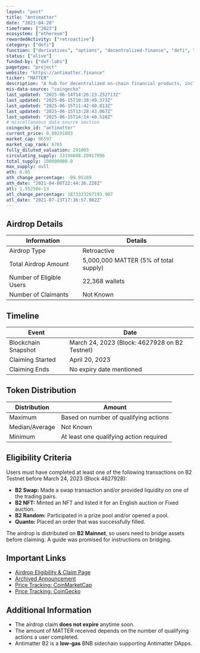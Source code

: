 ```yaml
---
layout: "post"
title: "Antimatter"
date: "2023-04-20"
timeframe: ["2023"]
ecosystem: ["ethereum"]
rewardedActivity: ["retroactive"]
category: ["defi"]
function: ["derivatives", "options", "decentralized-finance", "defi", "nft"]
status: ["alive"]
funded-by: ["dwf-labs"]
pagetype: "project"
website: "https://antimatter.finance"
ticker: "MATTER"
description: "A hub for decentralized on-chain financial products, including DeFi derivatives and financial NFTs. Antimatter B2 is a low-gas BNB sidechain that facilitates Antimatter DApps."
mis-data-source: "coingecko"
last_updated: "2025-06-14T14:26:23.252713Z"
last_updated: "2025-06-15T10:38:49.373Z"
last_updated: "2025-06-15T11:42:40.813Z"
last_updated: "2025-06-15T13:28:43.067Z"
last_updated: "2025-06-15T14:14:40.510Z"
# miscellaneous data source section
coingecko_id: "antimatter"
current_price: 0.00291003
market_cap: 96597
market_cap_rank: 6765
fully_diluted_valuation: 291003
circulating_supply: 33194608.20917096
total_supply: 100000000.0
max_supply: null
ath: 6.05
ath_change_percentage: -99.95189
ath_date: "2021-04-08T22:44:36.228Z"
atl: 1.55258e-13
atl_change_percentage: 1873323267193.907
atl_date: "2021-07-23T17:36:57.982Z"
---
```


## Airdrop Details

| Information              | Details                               |
| ------------------------ | ------------------------------------- |
| Airdrop Type             | Retroactive                           |
| Total Airdrop Amount     | 5,000,000 MATTER (5% of total supply) |
| Number of Eligible Users | 22,368 wallets                        |
| Number of Claimants      | Not Known                             |

## Timeline

| Event               | Date                                          |
| ------------------- | --------------------------------------------- |
| Blockchain Snapshot | March 24, 2023 (Block: 4627928 on B2 Testnet) |
| Claiming Started    | April 20, 2023                                |
| Claiming Ends       | No expiry date mentioned                      |

## Token Distribution

| Distribution   | Amount                                  |
| -------------- | --------------------------------------- |
| Maximum        | Based on number of qualifying actions   |
| Median/Average | Not Known                               |
| Minimum        | At least one qualifying action required |

## Eligibility Criteria

Users must have completed at least one of the following transactions on B2 Testnet before March 24, 2023 (Block 4627928):

- **B2 Swap:** Made a swap transaction and/or provided liquidity on one of the trading pairs.
- **B2 NFT:** Minted an NFT and listed it for an English auction or Fixed auction.
- **B2 Random:** Participated in a prize pool and/or opened a pool.
- **Quanto:** Placed an order that was successfully filled.

The airdrop is distributed on **B2 Mainnet**, so users need to bridge assets before claiming. A guide was promised for instructions on bridging.

## Important Links

- [Airdrop Eligibility & Claim Page](https://airdrop.antimatter.finance)
- [Archived Announcement](https://web.archive.org/web/20230419175938/https://antimatterdefi.medium.com/matter-airdrop-eligibility-distribution-specifications-6dd23ddc61d5)
- [Price Tracking: CoinMarketCap](https://coinmarketcap.com/currencies/antimatter)
- [Price Tracking: CoinGecko](https://www.coingecko.com/en/coins/antimatter)

## Additional Information

- The airdrop claim **does not expire** anytime soon.
- The amount of MATTER received depends on the number of qualifying actions a user completed.
- Antimatter B2 is a **low-gas** BNB sidechain supporting Antimatter DApps.